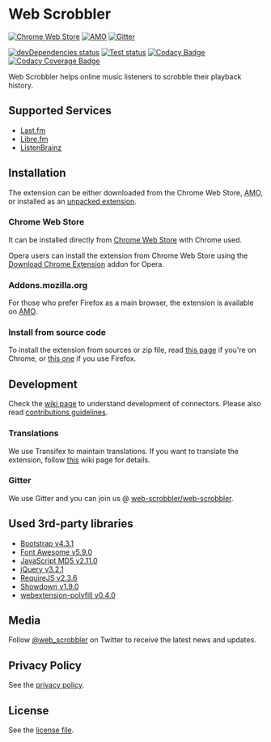 # Web Scrobbler

[![Chrome Web Store][WebStoreBadge]][WebStore]
[![AMO][AmoBadge]][Amo]
[![Gitter][GitterBadge]][Gitter]


[![devDependencies status][DavidDmBadge]][DavidDm]
[![Test status][GitHubActionsBadge]][GitHubActions]
[![Codacy Badge][CodacyBadge]][Codacy]
[![Codacy Coverage Badge][CodacyCoverageBadge]][Codacy]



Web Scrobbler helps online music listeners to scrobble their playback history.

## Supported Services

-   [Last.fm][LastFm]
-   [Libre.fm][LibreFm]
-   [ListenBrainz][ListenBrainz]

## Installation

The extension can be either downloaded from the Chrome Web Store, <abbr title="addons.mozilla.org">AMO</abbr>, or installed as an [unpacked extension][DocsUnpacked].

### Chrome Web Store

It can be installed directly from [Chrome Web Store][WebStore] with Chrome used.

Opera users can install the extension from Chrome Web Store using the [Download Chrome Extension][DownloadChromeExt] addon for Opera.

### Addons.mozilla.org

For those who prefer Firefox as a main browser, the extension is available on [AMO][Amo].

### Install from source code

To install the extension from sources or zip file, read [this page][WikiUnpacked] if you're on Chrome, or [this one][WikiTempAddon] if you use Firefox.

## Development

Check the [wiki page][WikiDev] to understand development of connectors. Please also read [contributions guidelines][Contributing].

### Translations

We use Transifex to maintain translations. If you want to translate the extension, follow [this][Translations] wiki page for details.

### Gitter

We use Gitter and you can join us @ [web-scrobbler/web-scrobbler][Gitter].

## Used 3rd-party libraries

-   [Bootstrap v4.3.1][Bootstrap]
-   [Font Awesome v5.9.0][FontAwesome]
-   [JavaScript MD5 v2.11.0][JavaScriptMd5]
-   [jQuery v3.2.1][jQuery]
-   [RequireJS v2.3.6][RequireJs]
-   [Showdown v1.9.0][Showdown]
-   [webextension-polyfill v0.4.0][WebextPolyfill]

## Media

Follow [@web_scrobbler][Twitter] on Twitter to receive the latest news and updates.

## Privacy Policy

See the [privacy policy][Privacy].

## License

See the [license file][License].

<!-- Badges -->
[AmoBadge]: https://img.shields.io/amo/v/web-scrobbler.svg
[CodacyBadge]: https://api.codacy.com/project/badge/Grade/bb2841f875014aaea6a354da6c96bdee
[CodacyCoverageBadge]: https://api.codacy.com/project/badge/Coverage/bb2841f875014aaea6a354da6c96bdee
[DavidDmBadge]: https://david-dm.org/web-scrobbler/web-scrobbler/dev-status.svg
[GitHubActionsBadge]: https://github.com/web-scrobbler/web-scrobbler/workflows/test/badge.svg
[GitterBadge]: https://badges.gitter.im/Join%20Chat.svg
[WebStoreBadge]: https://img.shields.io/chrome-web-store/v/hhinaapppaileiechjoiifaancjggfjm.svg

<!-- Dependencies -->
[Bootstrap]: https://github.com/twbs/bootstrap/releases/download/v4.3.1/bootstrap-4.3.1-dist.zip
[FontAwesome]: https://use.fontawesome.com/releases/v5.9.0/fontawesome-free-5.9.0-web.zip
[JavaScriptMd5]: https://github.com/blueimp/JavaScript-MD5/archive/v2.11.0.zip
[jQuery]: http://code.jquery.com/jquery-3.2.1.min.js
[RequireJs]: http://requirejs.org/docs/release/2.3.6/minified/require.js
[Showdown]: https://github.com/showdownjs/showdown/archive/1.9.0.zip
[WebextPolyfill]: https://unpkg.com/webextension-polyfill@0.4.0/dist/

<!-- Docs -->
[Contributing]: https://github.com/web-scrobbler/web-scrobbler/blob/master/.github/CONTRIBUTING.md
[DocsUnpacked]: https://developer.chrome.com/extensions/getstarted#unpacked
[License]: https://github.com/web-scrobbler/web-scrobbler/blob/master/LICENSE.md
[Privacy]: https://github.com/web-scrobbler/web-scrobbler/blob/master/src/_locales/en/privacy.md
[Translations]: https://github.com/web-scrobbler/web-scrobbler/wiki/Translate-the-extension

<!-- Download -->
[WebStore]: https://chrome.google.com/webstore/detail/lastfm-scrobbler/hhinaapppaileiechjoiifaancjggfjm
[Amo]: https://addons.mozilla.org/en-US/firefox/addon/web-scrobbler/

<!-- Other -->
[DownloadChromeExt]: https://addons.opera.com/extensions/details/app_id/kipjbhgniklcnglfaldilecjomjaddfi

<!-- Related pages -->
[Codacy]: https://app.codacy.com/project/web-scrobbler/web-scrobbler/dashboard
[DavidDm]: https://david-dm.org/web-scrobbler/web-scrobbler?type=dev
[GitHubActions]: https://github.com/web-scrobbler/web-scrobbler/actions
[Gitter]: https://gitter.im/david-sabata/web-scrobbler
[Twitter]: https://twitter.com/web_scrobbler

<!-- Services -->
[LastFm]: http://www.last.fm/
[LibreFm]: https://libre.fm/
[ListenBrainz]: https://listenbrainz.org/

<!-- Wiki pages -->
[WikiDev]: https://github.com/web-scrobbler/web-scrobbler/wiki/Connectors-development
[WikiTempAddon]: https://github.com/web-scrobbler/web-scrobbler/wiki/Install-a-temporary-add-on
[WikiUnpacked]: https://github.com/web-scrobbler/web-scrobbler/wiki/Install-an-unpacked-extension
